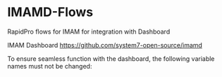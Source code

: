 # IMAMD-Flows
RapidPro flows for IMAM for integration with Dashboard

IMAM Dashboard https://github.com/system7-open-source/imamd

To ensure seamless function with the dashboard, the following variable names must not be changed:

